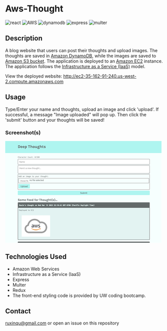 # Aws-Thought

![react](https://img.shields.io/badge/React-20232A?style=for-the-badge&logo=react&logoColor=61DAFB)
![AWS](https://img.shields.io/badge/Amazon_AWS-FF9900?style=for-the-badge&logo=amazonaws&logoColor=white)
![dynamodb](https://img.shields.io/badge/Amazon%20DynamoDB-4053D6?style=for-the-badge&logo=Amazon%20DynamoDB&logoColor=white)
![express](https://img.shields.io/badge/Express.js-000000?style=for-the-badge&logo=express&logoColor=white)
![multer](https://img.shields.io/badge/Multer-ff6600?style=for-the-badge&logoColor=white)

## Description

A blog website that users can post their thoughts and upload images. The thoughts are saved in [Amazon DynamoDB](https://aws.amazon.com/dynamodb/), while the images are saved to [Amazon S3 bucket](https://aws.amazon.com/s3/). The application is deployed to an [Amazon EC2](https://aws.amazon.com/ec2/) instance. The application follows the [Infrastructure as a Service (IaaS)](https://aws.amazon.com/what-is/iaas/) model.

View the deployed website: http://ec2-35-162-91-240.us-west-2.compute.amazonaws.com

## Usage

Type/Enter your name and thoughts, upload an image and click 'upload'. If successful, a message "Image uploaded" will pop up. Then click the 'submit' button and your thoughts will be saved!

### Screenshot(s)

![demo](./client/public/assets/demo.png)

## Technologies Used

- Amazon Web Services
- Infrastructure as a Service (IaaS)
- Express
- Multer
- Redux
- The front-end styling code is provided by UW coding bootcamp.

## Contact

ruxinqu@gmail.com or open an issue on this repository
